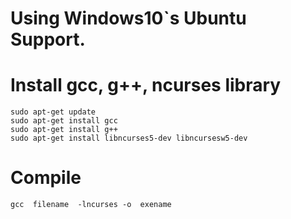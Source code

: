 # Using Windows10`s  Ubuntu Support.
# Install gcc, g++, ncurses library  
    sudo apt-get update
    sudo apt-get install gcc
    sudo apt-get install g++
    sudo apt-get install libncurses5-dev libncursesw5-dev
# Compile
    gcc  filename  -lncurses -o  exename
        
